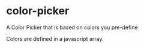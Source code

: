 # color-picker
A Color Picker that is based on colors you pre-define

Colors are defined in a javascript array. 